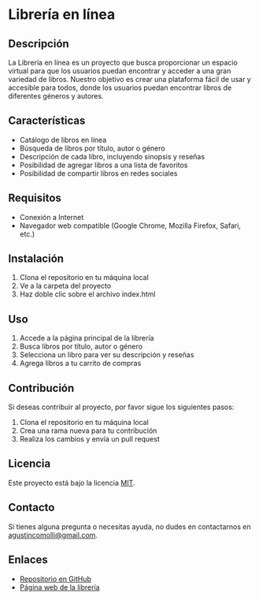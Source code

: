 # Librería en línea

## Descripción

La Librería en línea es un proyecto que busca proporcionar un espacio virtual para que los usuarios puedan encontrar y acceder a una gran variedad de libros. Nuestro objetivo es crear una plataforma fácil de usar y accesible para todos, donde los usuarios puedan encontrar libros de diferentes géneros y autores.

## Características

*   Catálogo de libros en línea
*   Búsqueda de libros por título, autor o género
*   Descripción de cada libro, incluyendo sinopsis y reseñas
*   Posibilidad de agregar libros a una lista de favoritos
*   Posibilidad de compartir libros en redes sociales

## Requisitos

*   Conexión a Internet
*   Navegador web compatible (Google Chrome, Mozilla Firefox, Safari, etc.)

## Instalación

1.  Clona el repositorio en tu máquina local
2.  Ve a la carpeta del proyecto
3.  Haz doble clic sobre el archivo index.html

## Uso

1.  Accede a la página principal de la librería
2.  Busca libros por título, autor o género
3.  Selecciona un libro para ver su descripción y reseñas
4.  Agrega libros a tu carrito de compras

## Contribución

Si deseas contribuir al proyecto, por favor sigue los siguientes pasos:

1.  Clona el repositorio en tu máquina local
2.  Crea una rama nueva para tu contribución
3.  Realiza los cambios y envía un pull request

## Licencia

Este proyecto está bajo la licencia [MIT](https://opensource.org/licenses/MIT).

## Contacto

Si tienes alguna pregunta o necesitas ayuda, no dudes en contactarnos en [agustincomolli@gmail.com](mailto:agustincomolli@gmail.com).

## Enlaces

*   [Repositorio en GitHub](https://github.com/agustincomolli/talento-tech)
*   [Página web de la librería](https://tu-dominio.com)